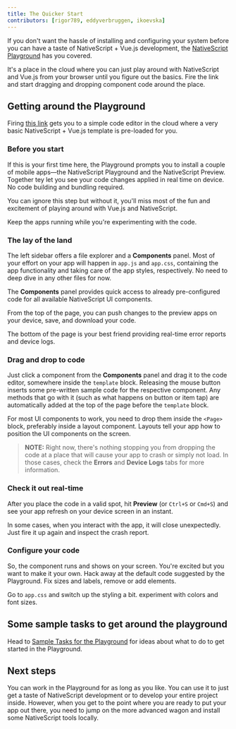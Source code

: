 ```yaml
---
title: The Quicker Start
contributors: [rigor789, eddyverbruggen, ikoevska]
---
```


If you don't want the hassle of installing and configuring your system before you can have a taste of NativeScript + Vue.js development, the [NativeScript Playground](https://play.nativescript.org?template=play-vue) has you covered.

It's a place in the cloud where you can just play around with NativeScript and Vue.js from your browser until you figure out the basics. Fire the link and start dragging and dropping component code around the place.

## Getting around the Playground

Firing [this link](https://play.nativescript.org/?template=play-vue) gets you to a simple code editor in the cloud where a very basic NativeScript + Vue.js template is pre-loaded for you.

### Before you start

If this is your first time here, the Playground prompts you to install a couple of mobile apps&mdash;the NativeScript Playground and the NativeScript Preview. Together tey let you see your code changes applied in real time on device. No code building and bundling required.

You can ignore this step but without it, you'll miss most of the fun and excitement of playing around with Vue.js and NativeScript.

Keep the apps running while you're experimenting with the code.

### The lay of the land

The left sidebar offers a file explorer and a **Components** panel. Most of your effort on your app will happen in `app.js` and `app.css`, containing the app functionality and taking care of the app styles, respectively. No need to deep dive in any other files for now.

The **Components** panel provides quick access to already pre-configured code for all available NativeScript UI components.

From the top of the page, you can push changes to the preview apps on your device, save, and download your code.

The bottom of the page is your best friend providing real-time error reports and device logs.

### Drag and drop to code

Just click a component from the **Components** panel and drag it to the code editor, somewhere inside the `template` block. Releasing the mouse button inserts some pre-written sample code for the respective component. Any methods that go with it (such as what happens on button or item tap) are automatically added at the top of the page before the `template` block. 

For most UI components to work, you need to drop them inside the `<Page>` block, preferably inside a layout component. Layouts tell your app how to position the UI components on the screen.

> **NOTE:** Right now, there's nothing stopping you from dropping the code at a place that will cause your app to crash or simply not load. In those cases, check the **Errors** and **Device Logs** tabs for more information.

### Check it out real-time

After you place the code in a valid spot, hit **Preview** (or `Ctrl+S` or `Cmd+S`) and see your app refresh on your device screen in an instant. 

In some cases, when you interact with the app, it will close unexpectedly. Just fire it up again and inspect the crash report. 

### Configure your code

So, the component runs and shows on your screen. You're excited but you want to make it your own. Hack away at the default code suggested by the Playground. Fix sizes and labels, remove or add elements.

Go to `app.css` and switch up the styling a bit. experiment with colors and font sizes. 

## Some sample tasks to get around the playground

Head to [Sample Tasks for the Playground](2-playground-tutorial) for ideas about what to do to get started in the Playground.

## Next steps

You can work in the Playground for as long as you like. You can use it to just get a taste of NativeScript development or to develop your entire project inside. However, when you get to the point where you are ready to put your app out there, you need to jump on the more advanced wagon and install some NativeScript tools locally.
